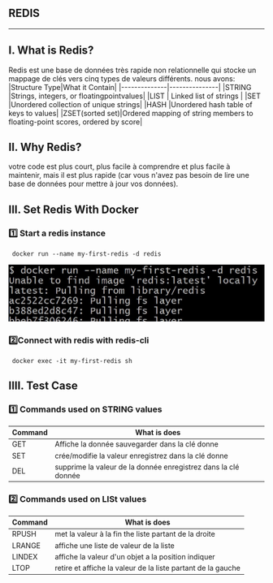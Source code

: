 ##                                           REDIS
----------------------------------------------------
##  I. What is Redis? 
Redis est une base de données très rapide
non relationnelle qui stocke un mappage de clés vers cinq types de valeurs différents. 
nous avons:
|Structure Type|What it Contain|
|--------------|---------------|
|STRING        |Strings, integers, or floatingpointvalues| 
|LIST          |  Linked list of strings |
|SET           |Unordered collection of unique strings|
|HASH          |Unordered hash table of keys to values|
|ZSET(sorted set)|Ordered mapping of string members to floating-point scores, ordered by score|
##  II. Why Redis? 
votre code est plus court, plus facile à comprendre et plus facile à maintenir, mais il est plus rapide
(car vous n'avez pas besoin de lire une base de données pour mettre à jour vos données).
##  III. Set Redis  With Docker
### :one: Start a redis instance
```
 docker run --name my-first-redis -d redis
```
![df](img/redis1.JPG)

### :two:Connect with redis with redis-cli
```
 docker exec -it my-first-redis sh
```

## IIII. Test Case
### :one: Commands used on STRING values
|Command        |What is does                                 |
|--------------|----------------------------------------------|
|GET           |Affiche la donnée sauvegarder dans la clé donne| 
|SET           |crée/modifie la valeur enregistrez dans la clé donne |
|DEL           |supprime la valeur de la donnée enregistrez dans la clé donnée|

### :two: Commands used on LISt values
|Command        |What is does                                 |
|--------------|----------------------------------------------|
|RPUSH           |met la valeur à la fin the liste partant de la droite| 
|LRANGE           |affiche une liste de valeur de la liste |
|LINDEX           |affiche la valeur d'un objet a la position indiquer|
|LTOP             |retire et affiche la valeur de la liste partant de la gauche|






